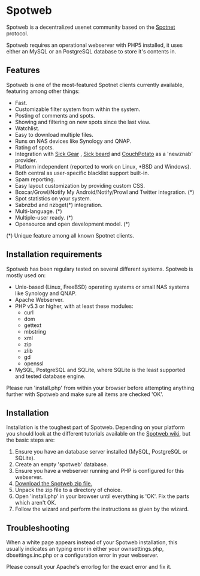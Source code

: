 # Spotweb
Spotweb is a decentralized usenet community based on the [Spotnet](https://github.com/spotnet/spotnet/wiki) protocol.

Spotweb requires an operational webserver with PHP5 installed, it uses either an MySQL or an PostgreSQL database to store it's contents in. 

## Features
Spotweb is one of the most-featured Spotnet clients currently available, featuring among other things:

* Fast.
* Customizable filter system from within the system.
* Posting of comments and spots.
* Showing and filtering on new spots since the last view.
* Watchlist.
* Easy to download multiple files.
* Runs on NAS devices like Synology and QNAP.
* Rating of spots.
* Integration with [Sick Gear](https://github.com/SickGear/SickGear/wiki) , [Sick beard](http://www.sickbeard.com) and [CouchPotato](http://couchpotatoapp.com/) as a 'newznab' provider.
* Platform independent (reported to work on Linux, *BSD and Windows).
* Both central as user-specific blacklist support built-in.
* Spam reporting.
* Easy layout customization by providing custom CSS.
* Boxcar/Growl/Notify My Android/Notify/Prowl and Twitter integration. (*)
* Spot statistics on your system.
* Sabnzbd and nzbget(*) integration.
* Multi-language. (*)
* Multiple-user ready. (*)
* Opensource and open development model. (*)

(*) Unique feature among all known Spotnet clients.

## Installation requirements
Spotweb has been regulary tested on several different systems. Spotweb is mostly used on:

* Unix-based (Linux, FreeBSD) operating systems or small NAS systems like Synology and QNAP.
* Apache Webserver.
* PHP v5.3 or higher, with at least these modules:
  * curl
  * dom
  * gettext
  * mbstring
  * xml
  * zip
  * zlib
  * gd
  * openssl
* MySQL, PostgreSQL and SQLite, where SQLite is the least supported and tested database engine.

Please run 'install.php' from within your browser before attempting anything further with Spotweb and make sure
all items are checked 'OK'.

## Installation
Installation is the toughest part of Spotweb. Depending on your platform you should look at the different tutorials available on the [Spotweb wiki](https://github.com/spotweb/spotweb/wiki), but the basic steps are:

1. Ensure you have an database server installed (MySQL, PostgreSQL or SQLite).
2. Create an empty 'spotweb' database.
3. Ensure you have a webserver running and PHP is configured for this webserver.
4. [Download the Spotweb zip file.](https://github.com/spotweb/spotweb/archive/master.zip)
5. Unpack the zip file to a directory of choice.
6. Open 'install.php' in your browser until everything is 'OK'. Fix the parts which aren't OK.
7. Follow the wizard and perform the instructions as given by the wizard.

## Troubleshooting
When a white page appears instead of your Spotweb installation, this usually indicates an typing error in either
your ownsettings.php, dbsettings.inc.php or a configuration error in your webserver.

Please consult your Apache's errorlog for the exact error and fix it.
